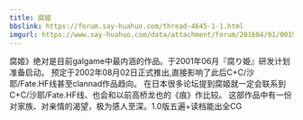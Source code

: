```yaml
---
title: 腐姬
bbslink: https://forum.say-huahuo.com/thread-4645-1-1.html
imgurl: https://www.say-huahuo.com/data/attachment/forum/201604/01/001918xxplkecucxcu6zek.jpg
---
```


腐姬》绝对是目前galgame中最内涵的作品。于2001年06月『腐り姫』研发计划准备启动。 预定于2002年08月02日正式推出,直接影响了此后C+C/沙耶/Fate.HF线甚至clannad作品趋向。
在日本很多论坛提到腐姬就一定会联系到C+C/沙耶/Fate.HF线、也会和以前高桥龙也的《痕》作比较。
这部作品中有一份对家族、对亲情的渴望，极为感人至深。1.0版五遍+读档能出全CG<!--more-->
